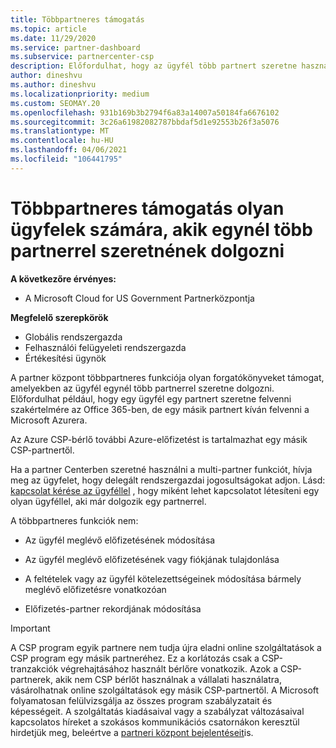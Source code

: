 ```yaml
---
title: Többpartneres támogatás
ms.topic: article
ms.date: 11/29/2020
ms.service: partner-dashboard
ms.subservice: partnercenter-csp
description: Előfordulhat, hogy az ügyfél több partnert szeretne használni a felhőalapú megoldás-szolgáltatói programban, akik különböző szolgáltatásokra szakosodtak.
author: dineshvu
ms.author: dineshvu
ms.localizationpriority: medium
ms.custom: SEOMAY.20
ms.openlocfilehash: 931b169b3b2794f6a83a14007a50184fa6676102
ms.sourcegitcommit: 3c26a61982082787bbdaf5d1e92553b26f3a5076
ms.translationtype: MT
ms.contentlocale: hu-HU
ms.lasthandoff: 04/06/2021
ms.locfileid: "106441795"
---
```

# <a name="multi-partner-support-for-customers-who-want-to-work-with-more-than-one-partner"></a>Többpartneres támogatás olyan ügyfelek számára, akik egynél több partnerrel szeretnének dolgozni

**A következőre érvényes:**

- A Microsoft Cloud for US Government Partnerközpontja

**Megfelelő szerepkörök**

- Globális rendszergazda
- Felhasználói felügyeleti rendszergazda
- Értékesítési ügynök

A partner központ többpartneres funkciója olyan forgatókönyveket támogat, amelyekben az ügyfél egynél több partnerrel szeretne dolgozni. Előfordulhat például, hogy egy ügyfél egy partnert szeretne felvenni szakértelmére az Office 365-ben, de egy másik partnert kíván felvenni a Microsoft Azurera.

Az Azure CSP-bérlő további Azure-előfizetést is tartalmazhat egy másik CSP-partnertől.

Ha a partner Centerben szeretné használni a multi-partner funkciót, hívja meg az ügyfelet, hogy delegált rendszergazdai jogosultságokat adjon. Lásd: [kapcsolat kérése az ügyféllel](request-a-relationship-with-a-customer.md) , hogy miként lehet kapcsolatot létesíteni egy olyan ügyféllel, aki már dolgozik egy partnerrel.

A többpartneres funkciók nem:

- Az ügyfél meglévő előfizetésének módosítása

- Az ügyfél meglévő előfizetésének vagy fiókjának tulajdonlása

- A feltételek vagy az ügyfél kötelezettségeinek módosítása bármely meglévő előfizetésre vonatkozóan

- Előfizetés-partner rekordjának módosítása

> [!IMPORTANT]  
> A CSP program egyik partnere nem tudja újra eladni online szolgáltatások a CSP program egy másik partneréhez. Ez a korlátozás csak a CSP-tranzakciók végrehajtásához használt bérlőre vonatkozik. Azok a CSP-partnerek, akik nem CSP bérlőt használnak a vállalati használatra, vásárolhatnak online szolgáltatások egy másik CSP-partnertől. A Microsoft folyamatosan felülvizsgálja az összes program szabályzatait és képességeit. A szolgáltatás kiadásaival vagy a szabályzat változásaival kapcsolatos híreket a szokásos kommunikációs csatornákon keresztül hirdetjük meg, beleértve a [partneri központ bejelentéseit](announcements/index.md)is.
